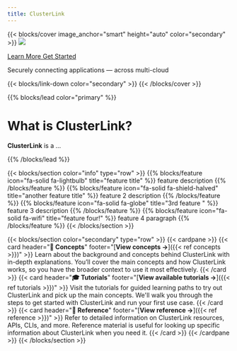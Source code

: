 ```yaml
---
title: ClusterLink
---
```


{{< blocks/cover image_anchor="smart" height="auto" color="secondary" >}}
  <img src="clusterlink.png" class="site-logo" />
  <div class="mx-auto">
    <a class="btn btn-lg btn-primary mr-3 mb-4" href="/docs/">Learn More <i class="fas fa-arrow-alt-circle-right ml-2"></i></a>
    <a class="btn btn-lg btn-secondary mr-3 mb-4" href="/docs/getting-started">Get Started <i class="fa-solid fa-person-running ml-2"></i></a>
   <p class="lead mt-5" color="primary">Securely connecting applications &mdash; across multi-cloud</p>
  </div>
  {{< blocks/link-down color="secondary" >}}
{{< /blocks/cover >}}


{{% blocks/lead color="primary" %}}
  <h1>What is ClusterLink?</h1>
  <p>
    <b>ClusterLink</b> is a ...
  </p>
{{% /blocks/lead %}}


{{< blocks/section color="info" type="row" >}}
  {{% blocks/feature icon="fa-solid fa-lightbulb" title="feature title" %}}
  feature description
  {{% /blocks/feature %}}
  {{% blocks/feature icon="fa-solid fa-shield-halved" title="another feature title" %}}
  feature 2 description
  {{% /blocks/feature %}}
  {{% blocks/feature icon="fa-solid fa-globe" title="3rd feature " %}}
  feature 3 description
  {{% /blocks/feature %}}
  {{% blocks/feature icon="fa-solid fa-wifi" title="feature four!" %}}
  feature 4 paragraph
  {{% /blocks/feature %}}
{{< /blocks/section >}}


{{< blocks/section color="secondary" type="row" >}}
  {{< cardpane >}}
    <!-- {{< card header="**👓 How-to guides**" >}}
      Content card 1
    {{< /card >}} -->
    {{< card header="**💭 Concepts**" footer="[**View concepts →**]({{< ref concepts >}})" >}}
    Learn about the background and concepts behind ClusterLink with in-depth explanations. You’ll cover the main concepts and how ClusterLink works, so you have the broader context to use it most effectively.
    {{< /card >}}
    {{< card header="**🎓 Tutorials**" footer="[**View available tutorials →**]({{< ref tutorials >}})" >}}
    Visit the tutorials for guided learning paths to try out ClusterLink and pick up the main concepts. We'll walk you through the steps to get started with ClusterLink and run your first use case.
    {{< /card >}}
    {{< card header="**📖 Reference**" footer="[**View reference →**]({{< ref reference >}})" >}}
    Refer to detailed information on ClusterLink resources, APIs, CLIs, and more. Reference material is useful for looking up specific information about ClusterLink when you need it.
    {{< /card >}}
  {{< /cardpane >}}
{{< /blocks/section >}}
